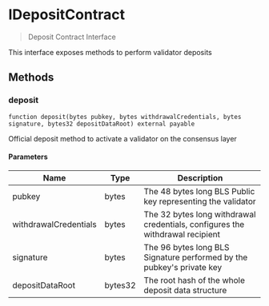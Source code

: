 # IDepositContract



> Deposit Contract Interface

This interface exposes methods to perform validator deposits



## Methods

### deposit

```solidity
function deposit(bytes pubkey, bytes withdrawalCredentials, bytes signature, bytes32 depositDataRoot) external payable
```

Official deposit method to activate a validator on the consensus layer



#### Parameters

| Name | Type | Description |
|---|---|---|
| pubkey | bytes | The 48 bytes long BLS Public key representing the validator |
| withdrawalCredentials | bytes | The 32 bytes long withdrawal credentials, configures the withdrawal recipient |
| signature | bytes | The 96 bytes long BLS Signature performed by the pubkey&#39;s private key |
| depositDataRoot | bytes32 | The root hash of the whole deposit data structure |




